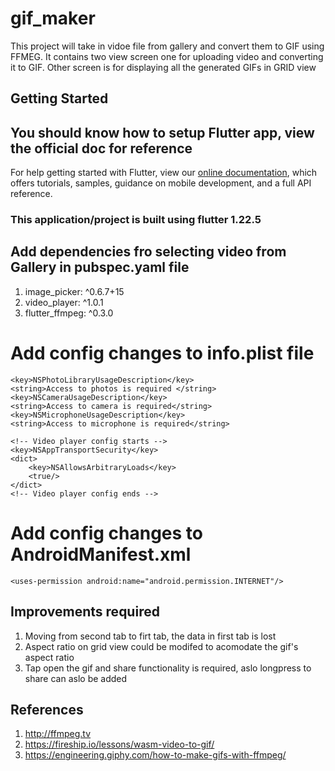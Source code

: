 # gif_maker

This project will take in vidoe file from gallery and convert them to GIF using FFMEG.
It contains two view screen one for uploading video and converting it to GIF. Other screen
is for displaying all the generated GIFs in GRID view

## Getting Started

## You should know how to setup Flutter app, view the official doc for reference

For help getting started with Flutter, view our
[online documentation](https://flutter.dev/docs), which offers tutorials,
samples, guidance on mobile development, and a full API reference.

### This application/project is built using flutter 1.22.5

## Add dependencies fro selecting video from Gallery in pubspec.yaml file

1. image_picker: ^0.6.7+15
2. video_player: ^1.0.1
3. flutter_ffmpeg: ^0.3.0

# Add config changes to info.plist file

    <key>NSPhotoLibraryUsageDescription</key>
    <string>Access to photos is required </string>
    <key>NSCameraUsageDescription</key>
    <string>Access to camera is required</string>
    <key>NSMicrophoneUsageDescription</key>
    <string>Access to microphone is required</string>

    <!-- Video player config starts -->
    <key>NSAppTransportSecurity</key>
    <dict>
    	<key>NSAllowsArbitraryLoads</key>
    	<true/>
    </dict>
    <!-- Video player config ends -->

# Add config changes to AndroidManifest.xml

    <uses-permission android:name="android.permission.INTERNET"/>

## Improvements required

1. Moving from second tab to firt tab, the data in first tab is lost
2. Aspect ratio on grid view could be modifed to acomodate the gif's aspect ratio
3. Tap open the gif and share functionality is required, aslo longpress to share can aslo be added

## References

1. http://ffmpeg.tv
2. https://fireship.io/lessons/wasm-video-to-gif/
3. https://engineering.giphy.com/how-to-make-gifs-with-ffmpeg/
